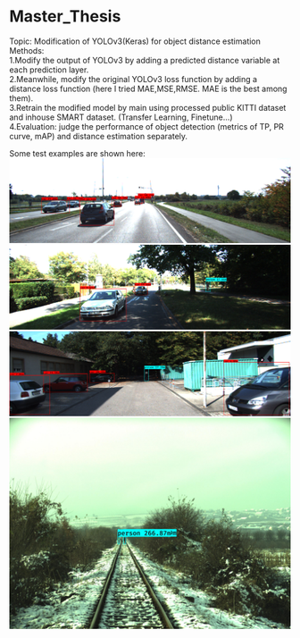 # Master_Thesis
Topic: Modification of YOLOv3(Keras) for object distance estimation  
Methods:  
1.Modify the output of YOLOv3 by adding a predicted distance variable at each prediction layer.   
2.Meanwhile, modify the original YOLOv3 loss function by adding a distance loss function (here I tried MAE,MSE,RMSE. MAE is the best among them).  
3.Retrain the modified model by main using processed public KITTI dataset and inhouse SMART dataset. (Transfer Learning, Finetune...)  
4.Evaluation: judge the performance of object detection (metrics of TP, PR curve, mAP) and distance estimation separately.  

Some test examples are shown here:  
![testimage_kitti1](https://github.com/Jichen66/Master_Thesis/blob/master/result_images/result_007022.png)
![testimage_kitti2](https://github.com/Jichen66/Master_Thesis/blob/master/result_images/result_007395.png)
![testimage_kitti3](https://github.com/Jichen66/Master_Thesis/blob/master/result_images/result_007476.png)
![testimage_smart1](https://github.com/Jichen66/Master_Thesis/blob/master/result_images/result_frame000409.JPEG)
